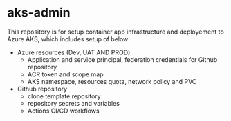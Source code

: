 # aks-admin
This repository is for setup container app infrastructure and deployement to Azure AKS, which includes setup of below:
- Azure resources (Dev, UAT AND PROD)
    - Application and service principal, federation credentials for Github repository
    - ACR token and scope map
    - AKS namespace, resources quota, network policy and PVC
- Github repository
    - clone template repository
    - repository secrets and variables
    - Actions CI/CD workflows
